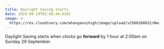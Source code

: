 ```yaml
---
title: Daylight Saving starts
date: 2019-09-29T02:48:44.610Z
image: >-
  https://res.cloudinary.com/whanganuihigh/image/upload/v1568260832/News/daylight.jpg
---
```

Daylight Saving starts when clocks go **forward** by 1 hour at 2:00am on Sunday 29 September.
